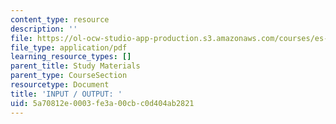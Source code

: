 ```yaml
---
content_type: resource
description: ''
file: https://ol-ocw-studio-app-production.s3.amazonaws.com/courses/es-293-lego-robotics-spring-2007/5a70812e0003fe3a00cbc0d404ab2821_MITES_293S07_ic_com.pdf
file_type: application/pdf
learning_resource_types: []
parent_title: Study Materials
parent_type: CourseSection
resourcetype: Document
title: 'INPUT / OUTPUT: '
uid: 5a70812e-0003-fe3a-00cb-c0d404ab2821
---
```

